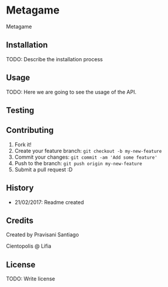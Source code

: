 # Metagame

Metagame

## Installation

TODO: Describe the installation process

## Usage

TODO: Here we are going to see the usage of the API.

## Testing

## Contributing

1. Fork it!
2. Create your feature branch: `git checkout -b my-new-feature`
3. Commit your changes: `git commit -am 'Add some feature'`
4. Push to the branch: `git push origin my-new-feature`
5. Submit a pull request :D

## History

- 21/02/2017: Readme created

## Credits

Created by Pravisani Santiago

Cientopolis @ Lifia

## License

TODO: Write license
